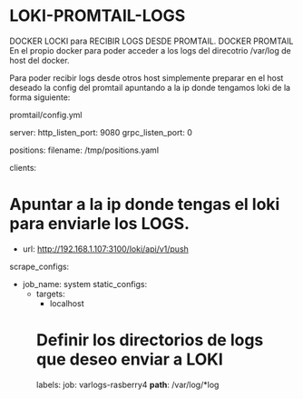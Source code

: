 # LOKI-PROMTAIL-LOGS
DOCKER LOCKI para RECIBIR LOGS DESDE PROMTAIL.
DOCKER PROMTAIL En el propio docker para poder acceder a los logs del direcotrio /var/log de host del docker.

Para poder recibir  logs desde otros host simplemente preparar en el host deseado la config del promtail apuntando a la ip donde tengamos loki de la forma siguiente:

promtail/config.yml

server:
  http_listen_port: 9080
  grpc_listen_port: 0

positions:
  filename: /tmp/positions.yaml

clients:
  # Apuntar a la ip donde tengas el loki para enviarle los LOGS.
  - url: http://192.168.1.107:3100/loki/api/v1/push

scrape_configs:
- job_name: system
  static_configs:
  - targets:
      - localhost
    # Definir los directorios de logs que deseo enviar a LOKI   
    labels:
      job: varlogs-rasberry4
      __path__: /var/log/*log

